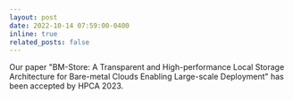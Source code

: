 ```yaml
---
layout: post
date: 2022-10-14 07:59:00-0400
inline: true
related_posts: false
---
```


Our paper "BM-Store: A Transparent and High-performance Local Storage Architecture for Bare-metal Clouds Enabling Large-scale Deployment" has been accepted by HPCA 2023.
